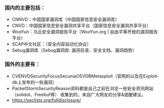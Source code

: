 ### 国内的主要包括： 
* CNNVD：中国国家漏洞库（中国国家信息安全漏洞库）
* CNVD：中国国家信息安全漏洞共享平台（国家信息安全漏洞共享平台）
* WooYun：乌云安全漏洞报告平台（WooYun.org | 自由平等开放的漏洞报告平台）
* SCAP中文社区：（安全内容自动化协议）
* Sebug漏洞库（Sebug漏洞库: 漏洞目录、安全文档、漏洞趋势）

### 国外的主要有： 
* CVENVDSecurityFocusSecuniaOSVDBMetasploit（官网的以及在Exploit-db上发布的一些漏洞）
* PacketStormSecurityReason资料都是自己之前在浏览一些安全资讯网站（solidot、Freebuf等）
收集到的，来自广大网友的分享&提醒建议。
* https://seclists.org/fulldisclosure/

